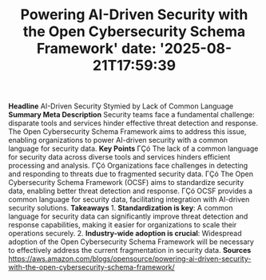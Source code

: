 ﻿---
title: "Powering AI-Driven Security with the Open Cybersecurity Schema Framework'
date: '2025-08-21T17:59:39"
category: "Markets"
summary: ""
slug: "powering aidriven security with the open cybersecurity schem"
source_urls:
  - "https://aws.amazon.com/blogs/opensource/powering-ai-driven-security-with-the-open-cybersecurity-schema-framework/"
seo:
  title: "Powering AI-Driven Security with the Open Cybersecurity Schema Framework | Hash n Hedge'
  description: '"
  keywords: ["news", "markets", "brief"]
---
**Headline** AI-Driven Security Stymied by Lack of Common Language  **Summary Meta Description** Security teams face a fundamental challenge: disparate tools and services hinder effective threat detection and response. The Open Cybersecurity Schema Framework aims to address this issue, enabling organizations to power AI-driven security with a common language for security data.  **Key Points**  ΓÇó The lack of a common language for security data across diverse tools and services hinders efficient processing and analysis. ΓÇó Organizations face challenges in detecting and responding to threats due to fragmented security data. ΓÇó The Open Cybersecurity Schema Framework (OCSF) aims to standardize security data, enabling better threat detection and response. ΓÇó OCSF provides a common language for security data, facilitating integration with AI-driven security solutions.  **Takeaways**  1. **Standardization is key**: A common language for security data can significantly improve threat detection and response capabilities, making it easier for organizations to scale their operations securely. 2. **Industry-wide adoption is crucial**: Widespread adoption of the Open Cybersecurity Schema Framework will be necessary to effectively address the current fragmentation in security data.  **Sources** https://aws.amazon.com/blogs/opensource/powering-ai-driven-security-with-the-open-cybersecurity-schema-framework/ 

